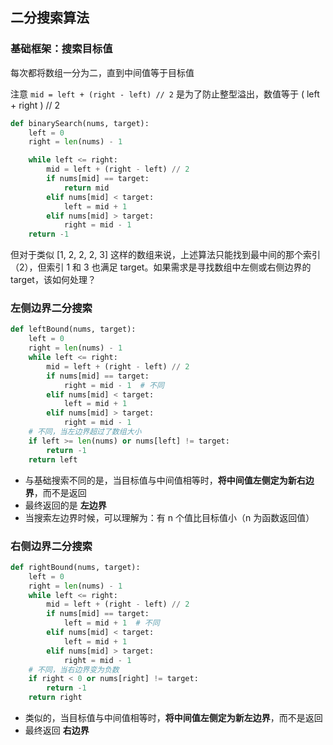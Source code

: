 ## 二分搜索算法

### 基础框架：搜索目标值

每次都将数组一分为二，直到中间值等于目标值

注意 `mid = left + (right - left) // 2` 是为了防止整型溢出，数值等于 ( left + right ) // 2

```python
def binarySearch(nums, target):
    left = 0
    right = len(nums) - 1

    while left <= right:
        mid = left + (right - left) // 2
        if nums[mid] == target:
            return mid
        elif nums[mid] < target:
            left = mid + 1
        elif nums[mid] > target:
            right = mid - 1
    return -1
```

但对于类似 [1, 2, 2, 2, 3] 这样的数组来说，上述算法只能找到最中间的那个索引（2），但索引 1 和 3 也满足 target。如果需求是寻找数组中左侧或右侧边界的 target，该如何处理？

### 左侧边界二分搜索

```python
def leftBound(nums, target):
    left = 0
    right = len(nums) - 1
    while left <= right:
        mid = left + (right - left) // 2
        if nums[mid] == target:
            right = mid - 1  # 不同
        elif nums[mid] < target:
            left = mid + 1
        elif nums[mid] > target:
            right = mid - 1
    # 不同，当左边界超过了数组大小
    if left >= len(nums) or nums[left] != target:
        return -1
    return left
```

- 与基础搜索不同的是，当目标值与中间值相等时，**将中间值左侧定为新右边界**，而不是返回
- 最终返回的是 **左边界**
- 当搜索左边界时候，可以理解为：有 n 个值比目标值小（n 为函数返回值）

### 右侧边界二分搜索

```python
def rightBound(nums, target):
    left = 0
    right = len(nums) - 1
    while left <= right:
        mid = left + (right - left) // 2
        if nums[mid] == target:
            left = mid + 1  # 不同
        elif nums[mid] < target:
            left = mid + 1
        elif nums[mid] > target:
            right = mid - 1
    # 不同，当右边界变为负数
    if right < 0 or nums[right] != target:
        return -1
    return right
```

- 类似的，当目标值与中间值相等时，**将中间值左侧定为新左边界**，而不是返回
- 最终返回 **右边界**

